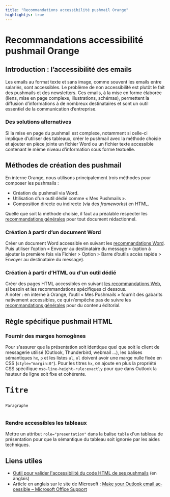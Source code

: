 ```yaml
---
title: "Recommandations accessibilité pushmail Orange"
highlightjs: true
---
```


# Recommandations accessibilité <span lang="en">pushmail</span> Orange

## Introduction&nbsp;: l’accessibilité des emails
Les emails au format texte et sans image, comme souvent les emails entre salariés, sont accessibles. 
Le problème de non accessibilité est plutôt le fait des <span lang="en">pushmails</span> et des newsletters. Ces emails, à la mise en forme élaborée (liens, mise en page complexe, illustrations, schémas), permettent la diffusion d’informations à de nombreux destinataires et sont un outil essentiel de la communication d’entreprise.

### Des solutions alternatives
Si la mise en page du <span lang="en">pushmail</span> est complexe, notamment si celle-ci implique d’utiliser des tableaux, créer le <span lang="en">pushmail</span> avec la méthode choisie et ajouter en pièce jointe un fichier Word ou un fichier texte accessible contenant le même niveau d’information sous forme textuelle.

## Méthodes de création des <span lang="en">pushmail</span>
En interne Orange, nous utilisons principalement trois méthodes pour composer les <span lang="en">pushmails</span>&nbsp;: 
- Création du <span lang="en">pushmail</span> via Word.
- Utilisation d'un outil dédié comme «&nbsp;Mes Pushmails&nbsp;».
- Composition directe ou indirecte (via des <i lang="en">frameworks</i>) en <abbr>HTML</abbr>.

Quelle que soit la méthode choisie, il faut au préalable respecter les [recommandations générales](../generalites) pour tout document rédactionnel.

### Création à partir d’un document Word 
Créer un document Word accessible en suivant les [recommandations Word](../word). Puis utiliser l’option «&nbsp;Envoyer au destinataire du message&nbsp;» (option à ajouter la première fois via Fichier&nbsp;> Option&nbsp;> Barre d’outils accès rapide&nbsp;> Envoyer au destinataire du message). 

### Création à partir d’<abbr>HTML</abbr> ou d'un outil dédié
Créer des pages <abbr>HTML</abbr> accessibles en suivant [les recommandations Web](../../web), si besoin et les recommandations spécifiques ci dessous.  
Á noter&nbsp;: en interne à Orange, l’outil «&nbsp;Mes Pushmails&nbsp;» fournit des gabarits nativement accessibles, ce qui n’empêche pas de suivre les [recommandations générales](../generalites) pour du contenu éditorial.

## Règle spécifique <span lang="en">pushmail</span> <abbr>HTML</abbr>

### Fournir des marges homogènes
Pour s'assurer que la présentation soit identique quel que soit le client de messagerie utilisé (Outlook, Thunderbird, webmail ...), les balises sémantiques `hx`, `p` et les listes `ul`, `ol` doivent avoir une marge nulle fixée en <abbr>CSS</abbr> (`style="margin:0"`).
Pour les titres `hx`, on ajoute en plus la propriété <abbr>CSS</abbr> spécifique `mso-line-height-rule:exactly` pour que dans Outlook la hauteur de ligne soit fixe et cohérente.

<pre><code class="html">
<h1 style="margin:0; mso-line-height-rule:exactly;">Titre</h1>
  <p style="margin:0;">Paragraphe</p>
</code></pre>

### Rendre accessibles les tableaux
Mettre un attribut <code>role="presentation"</code> dans la balise `table` d'un tableau de présentation pour que la sémantique du tableau soit ignorée par les aides techniques.  

## Liens utiles
- <a href="http://www.accessible-email.org/" hreflang="en">Outil pour valider l'accessibilité du code <abbr>HTML</abbr> de ses <span lang="en">pushmails</span></a> (en anglais)
- Article en anglais sur le site de Microsoft&nbsp;: <a lang="en" href="https://support.office.com/en-us/article/Make-your-Outlook-email-accessible-71ce71f4-7b15-4b7a-a2e3-cf91721bbacb" hreflang="en">Make your Outlook email accessible – Microsoft Office Support</a>
